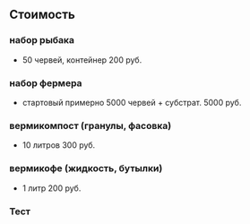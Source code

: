 ## Стоимость
### набор рыбака
- 50 червей, контейнер 200 руб.

### набор фермера
- стартовый примерно 5000 червей + субстрат. 5000 руб.

### вермикомпост (гранулы, фасовка)
- 10 литров 300 руб.

### вермикофе (жидкость, бутылки)
- 1 литр 200 руб.

### Тест
